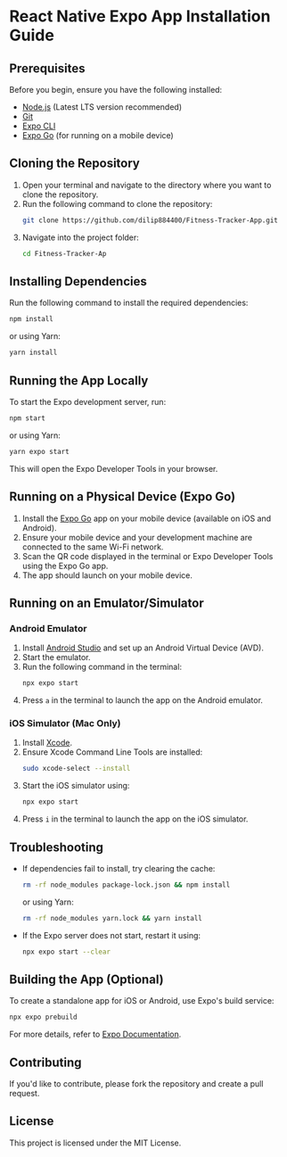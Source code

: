 # React Native Expo App Installation Guide

## Prerequisites
Before you begin, ensure you have the following installed:

- [Node.js](https://nodejs.org/) (Latest LTS version recommended)
- [Git](https://git-scm.com/)
- [Expo CLI](https://docs.expo.dev/get-started/installation/)
- [Expo Go](https://expo.dev/client) (for running on a mobile device)

## Cloning the Repository

1. Open your terminal and navigate to the directory where you want to clone the repository.
2. Run the following command to clone the repository:
   ```sh
   git clone https://github.com/dilip884400/Fitness-Tracker-App.git
   ```
3. Navigate into the project folder:
   ```sh
   cd Fitness-Tracker-Ap
   ```

## Installing Dependencies

Run the following command to install the required dependencies:
```sh
npm install
```

or using Yarn:
```sh
yarn install
```

## Running the App Locally

To start the Expo development server, run:
```sh
npm start
```

or using Yarn:
```sh
yarn expo start
```

This will open the Expo Developer Tools in your browser.

## Running on a Physical Device (Expo Go)

1. Install the [Expo Go](https://expo.dev/client) app on your mobile device (available on iOS and Android).
2. Ensure your mobile device and your development machine are connected to the same Wi-Fi network.
3. Scan the QR code displayed in the terminal or Expo Developer Tools using the Expo Go app.
4. The app should launch on your mobile device.

## Running on an Emulator/Simulator

### Android Emulator

1. Install [Android Studio](https://developer.android.com/studio) and set up an Android Virtual Device (AVD).
2. Start the emulator.
3. Run the following command in the terminal:
   ```sh
   npx expo start
   ```
4. Press `a` in the terminal to launch the app on the Android emulator.

### iOS Simulator (Mac Only)

1. Install [Xcode](https://developer.apple.com/xcode/).
2. Ensure Xcode Command Line Tools are installed:
   ```sh
   sudo xcode-select --install
   ```
3. Start the iOS simulator using:
   ```sh
   npx expo start
   ```
4. Press `i` in the terminal to launch the app on the iOS simulator.

## Troubleshooting

- If dependencies fail to install, try clearing the cache:
  ```sh
  rm -rf node_modules package-lock.json && npm install
  ```
  or using Yarn:
  ```sh
  rm -rf node_modules yarn.lock && yarn install
  ```
- If the Expo server does not start, restart it using:
  ```sh
  npx expo start --clear
  ```

## Building the App (Optional)
To create a standalone app for iOS or Android, use Expo's build service:
```sh
npx expo prebuild
```
For more details, refer to [Expo Documentation](https://docs.expo.dev/build/introduction/).

## Contributing
If you'd like to contribute, please fork the repository and create a pull request.

## License
This project is licensed under the MIT License.

